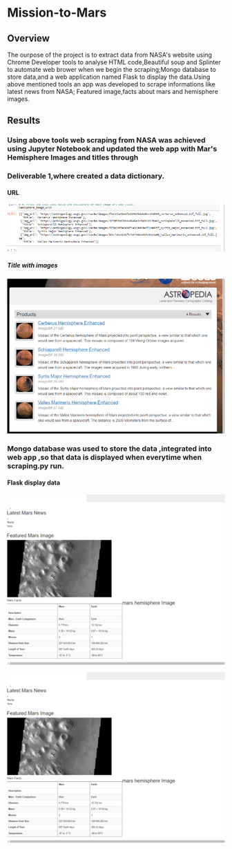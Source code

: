 # Mission-to-Mars
## Overview
   The ourpose of the project is to extract data from NASA's website using Chrome Developer tools to analyse HTML code,Beautiful soup and Splinter to automate web brower when we begin the scraping;Mongo database to store data,and a web application named Flask to display the data.Using above  mentioned tools an app was developed to scrape informations like latest news from NASA; Featured image,facts about mars and hemisphere images.
   
## Results
### Using above tools web scraping from NASA was achieved using Jupyter Notebook and updated the web app with Mar's Hemisphere Images and titles through 
### Deliverable 1,where created a data dictionary.

 #### URL

![Challenge1.png](Challenge_images/Challenge1.png)

##### Title with images

![challenge_del_1.png](Challenge_images/challenge_del_1.png)


### Mongo database  was used to store the data ,integrated into web app ,so that data is displayed when everytime when scraping.py run.

  #### Flask display data 

![Challenge_del2.png](Challenge_images/Challenge_del2.png)


![Challenge_del2.png](Challenge_images/Challenge_del2.png)


